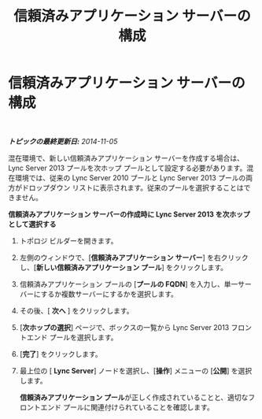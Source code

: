 ﻿---
title: 信頼済みアプリケーション サーバーの構成
TOCTitle: 信頼済みアプリケーション サーバーの構成
ms:assetid: 20c3815f-3048-4940-8c0f-cdfcd0801d5d
ms:mtpsurl: https://technet.microsoft.com/ja-jp/library/JJ204735(v=OCS.15)
ms:contentKeyID: 48271552
ms.date: 05/19/2016
mtps_version: v=OCS.15
ms.translationtype: HT
---

# 信頼済みアプリケーション サーバーの構成

 

_**トピックの最終更新日:** 2014-11-05_

混在環境で、新しい信頼済みアプリケーション サーバーを作成する場合は、Lync Server 2013 プールを次ホップ プールとして設定する必要があります。混在環境では、従来の Lync Server 2010 プールと Lync Server 2013 プールの両方がドロップダウン リストに表示されます。従来のプールを選択することはできません。

**信頼済みアプリケーション サーバーの作成時に Lync Server 2013 を次ホップとして選択する**

1.  トポロジ ビルダーを開きます。

2.  左側のウィンドウで、\[**信頼済みアプリケーション サーバー**\] を右クリックし、\[**新しい信頼済みアプリケーション プール**\] をクリックします。

3.  信頼済みアプリケーション プールの \[**プールの FQDN**\] を入力し、単一サーバーにするか複数サーバーにするかを選択します。

4.  その後、\[ **次へ** \] をクリックします。

5.  \[**次ホップの選択**\] ページで、ボックスの一覧から Lync Server 2013 フロントエンド プールを選択します。

6.  \[**完了**\] をクリックします。

7.  最上位の \[ **Lync Server**\] ノードを選択し、\[**操作**\] メニューの \[**公開**\] を選択します。
    
    **信頼済みアプリケーション プール**が正しく作成されていることと、適切なフロントエンド プールに関連付けられていることを確認します。

